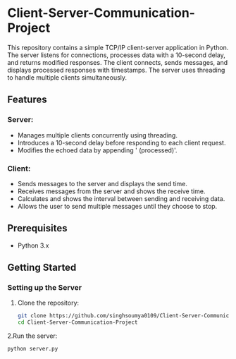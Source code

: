 # Client-Server-Communication-Project
This repository contains a simple TCP/IP client-server application in Python. The server listens for connections, processes data with a 10-second delay, and returns modified responses. The client connects, sends messages, and displays processed responses with timestamps. The server uses threading to handle multiple clients simultaneously.


## Features

### Server:
- Manages multiple clients concurrently using threading.
- Introduces a 10-second delay before responding to each client request.
- Modifies the echoed data by appending ' (processed)'.

### Client:
- Sends messages to the server and displays the send time.
- Receives messages from the server and shows the receive time.
- Calculates and shows the interval between sending and receiving data.
- Allows the user to send multiple messages until they choose to stop.

## Prerequisites
- Python 3.x

## Getting Started

### Setting up the Server
1. Clone the repository:
   ```bash
   git clone https://github.com/singhsoumya0109/Client-Server-Communication-Project.git
   cd Client-Server-Communication-Project
2.Run the server:
   ```bash
   python server.py







